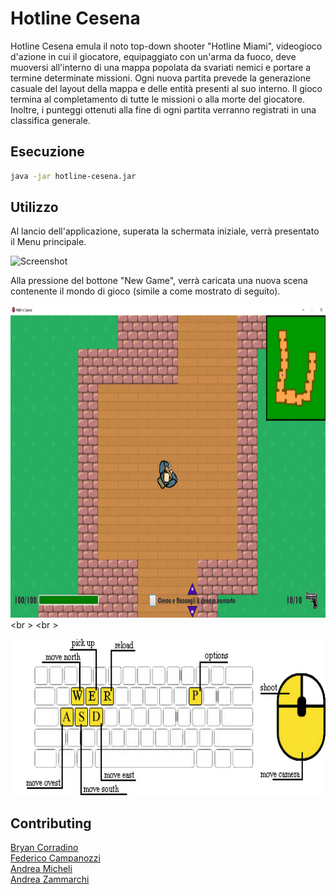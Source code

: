# Hotline Cesena 

Hotline Cesena emula il noto top-down shooter "Hotline Miami", videogioco d'azione in cui il giocatore, equipaggiato con un'arma da fuoco, deve muoversi all'interno di una mappa popolata da svariati nemici e portare a termine determinate missioni. Ogni nuova partita prevede la generazione casuale del layout della mappa e delle entità presenti al suo interno. Il gioco termina al completamento di tutte le missioni o alla morte del giocatore. Inoltre, i punteggi ottenuti alla fine di ogni partita verranno registrati in una classifica generale.

## Esecuzione

```bash
java -jar hotline-cesena.jar
```

## Utilizzo

Al lancio dell'applicazione, superata la schermata iniziale, verrà presentato il Menu principale.

![Screenshot](../startingMenu.jpg)

Alla pressione del bottone "New Game", verrà caricata una nuova scena contenente il mondo di gioco (simile a come mostrato di seguito).


<img src="guide/game.jpg" width="780" height="500"> <br \> <br \>

<img src="guide/userKeybinds.jpg" width="780" height="250">

## Contributing
[Bryan Corradino](https://github.com/Remisse)  
[Federico Campanozzi](https://github.com/FedericoCampanozzi)  
[Andrea Micheli](https://github.com/Magrad)  
[Andrea Zammarchi](https://github.com/andreazammarchi3)